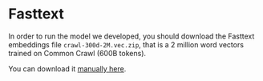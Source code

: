 # Fasttext
In order to run the model we developed, you should download the Fasttext embeddings file `crawl-300d-2M.vec.zip`, that is a 2 million word vectors trained on Common Crawl (600B tokens).

You can download it [manually here](https://fasttext.cc/docs/en/english-vectors.html).
